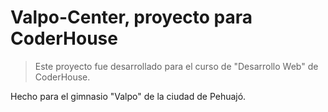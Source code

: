 # Valpo-Center, proyecto para CoderHouse

>Este proyecto fue desarrollado para el curso de "Desarrollo Web" de CoderHouse.

Hecho para el gimnasio "Valpo" de la ciudad de Pehuajó.
